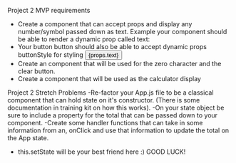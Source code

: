 Project 2 MVP requirements
- Create a <NumberButton /> component that can accept props and display any number/symbol passed down as text.
Example your component should be able to render a dynamic prop called text:
- Your button button should also be able to accept dynamic props buttonStyle for styling
<button className={props.buttonStyle}>{props.text}</button>
- Create an <ActionButton /> component that will be used for the zero character and the clear button.
- Create a <CalculatorDisplay /> component that will be used as the calculator display

Project 2 Stretch Problems
-Re-factor your App.js file to be a classical component that can hold state on it's constructor. (There is some documentation in training kit on how this works).
-On your state object be sure to include a property for the total that can be passed down to your <CalculatorDisplay /> component.
-Create some handler functions that can take in some information from an, onClick and use that information to update the total on the App state.
- this.setState will be your best friend here :)
GOOD LUCK!
